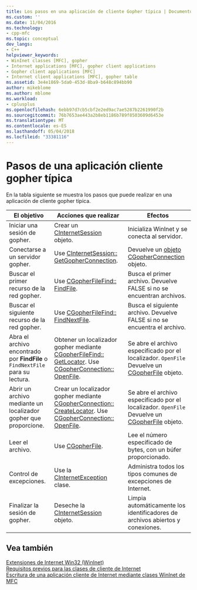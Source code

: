 ```yaml
---
title: Los pasos en una aplicación de cliente Gopher típica | Documentos de Microsoft
ms.custom: ''
ms.date: 11/04/2016
ms.technology:
- cpp-mfc
ms.topic: conceptual
dev_langs:
- C++
helpviewer_keywords:
- WinInet classes [MFC], gopher
- Internet applications [MFC], gopher client applications
- Gopher client applications [MFC]
- Internet client applications [MFC], gopher table
ms.assetid: 3e4e1869-5da0-453d-8ba9-b648c894bb90
author: mikeblome
ms.author: mblome
ms.workload:
- cplusplus
ms.openlocfilehash: 6ebb97d7cb5cbf2e2ed9ac7ae5287b2261990f2b
ms.sourcegitcommit: 76b7653ae443a2b8eb1186b789f8503609d6453e
ms.translationtype: MT
ms.contentlocale: es-ES
ms.lasthandoff: 05/04/2018
ms.locfileid: "33381116"
---
```

# <a name="steps-in-a-typical-gopher-client-application"></a>Pasos de una aplicación cliente gopher típica
En la tabla siguiente se muestra los pasos que puede realizar en una aplicación de cliente gopher típica.  
  
|El objetivo|Acciones que realizar|Efectos|  
|---------------|----------------------|-------------|  
|Iniciar una sesión de gopher.|Crear un [CInternetSession](../mfc/reference/cinternetsession-class.md) objeto.|Inicializa WinInet y se conecta al servidor.|  
|Conectarse a un servidor gopher.|Use [CInternetSession:: GetGopherConnection](../mfc/reference/cinternetsession-class.md#getgopherconnection).|Devuelve un [objeto CGopherConnection](../mfc/reference/cgopherconnection-class.md) objeto.|  
|Buscar el primer recurso de la red gopher.|Use [CGopherFileFind:: FindFile](../mfc/reference/cgopherfilefind-class.md#findfile).|Busca el primer archivo. Devuelve FALSE si no se encuentran archivos.|  
|Buscar el siguiente recurso de la red gopher.|Use [CGopherFileFind:: FindNextFile](../mfc/reference/cgopherfilefind-class.md#findnextfile).|Busca el siguiente archivo. Devuelve FALSE si no se encuentra el archivo.|  
|Abra el archivo encontrado por **FindFile** o `FindNextFile` para su lectura.|Obtener un localizador gopher mediante [CGopherFileFind:: GetLocator](../mfc/reference/cgopherfilefind-class.md#getlocator). Use [CGopherConnection:: OpenFile](../mfc/reference/cgopherconnection-class.md#openfile).|Se abre el archivo especificado por el localizador. `OpenFile` Devuelve un [CGopherFile](../mfc/reference/cgopherfile-class.md) objeto.|  
|Abrir un archivo mediante un localizador gopher que proporcione.|Crear un localizador gopher mediante [CGopherConnection:: CreateLocator](../mfc/reference/cgopherconnection-class.md#createlocator). Use [CGopherConnection:: OpenFile](../mfc/reference/cgopherconnection-class.md#openfile).|Se abre el archivo especificado por el localizador. `OpenFile` Devuelve un [CGopherFile](../mfc/reference/cgopherfile-class.md) objeto.|  
|Leer el archivo.|Use [CGopherFile](../mfc/reference/cgopherfile-class.md).|Lee el número especificado de bytes, con un búfer proporcionado.|  
|Control de excepciones.|Use la [CInternetException](../mfc/reference/cinternetexception-class.md) clase.|Administra todos los tipos comunes de excepciones de Internet.|  
|Finalizar la sesión de gopher.|Deseche la [CInternetSession](../mfc/reference/cinternetsession-class.md) objeto.|Limpia automáticamente los identificadores de archivos abiertos y conexiones.|  
  
## <a name="see-also"></a>Vea también  
 [Extensiones de Internet Win32 (WinInet)](../mfc/win32-internet-extensions-wininet.md)   
 [Requisitos previos para las clases de cliente de Internet](../mfc/prerequisites-for-internet-client-classes.md)   
 [Escritura de una aplicación cliente de Internet mediante clases WinInet de MFC](../mfc/writing-an-internet-client-application-using-mfc-wininet-classes.md)
